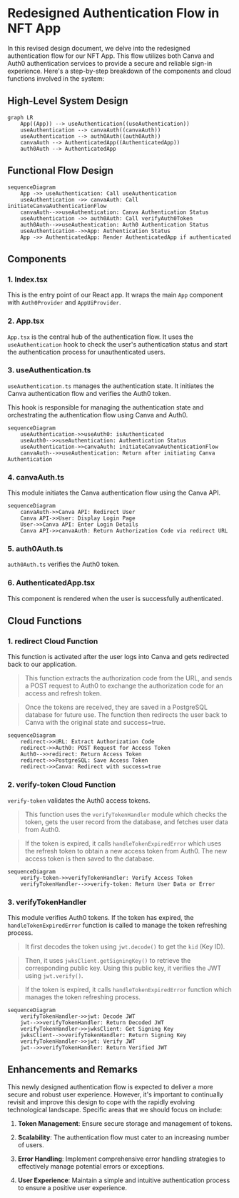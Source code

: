 # Redesigned Authentication Flow in NFT App

In this revised design document, we delve into the redesigned authentication flow for our NFT App. This flow utilizes both Canva and Auth0 authentication services to provide a secure and reliable sign-in experience. Here's a step-by-step breakdown of the components and cloud functions involved in the system:

## High-Level System Design 

```mermaid
graph LR
    App((App)) --> useAuthentication((useAuthentication))
    useAuthentication --> canvaAuth((canvaAuth))
    useAuthentication --> auth0Auth((auth0Auth))
    canvaAuth --> AuthenticatedApp((AuthenticatedApp))
    auth0Auth --> AuthenticatedApp
```

## Functional Flow Design 

```mermaid
sequenceDiagram
    App ->> useAuthentication: Call useAuthentication
    useAuthentication ->> canvaAuth: Call initiateCanvaAuthenticationFlow
    canvaAuth-->>useAuthentication: Canva Authentication Status
    useAuthentication ->> auth0Auth: Call verifyAuth0Token
    auth0Auth-->>useAuthentication: Auth0 Authentication Status
    useAuthentication-->>App: Authentication Status
    App ->> AuthenticatedApp: Render AuthenticatedApp if authenticated
```

## Components 

### 1. Index.tsx

This is the entry point of our React app. It wraps the main `App` component with `Auth0Provider` and `AppUiProvider`.

### 2. App.tsx

`App.tsx` is the central hub of the authentication flow. It uses the `useAuthentication` hook to check the user's authentication status and start the authentication process for unauthenticated users.

### 3. useAuthentication.ts

`useAuthentication.ts` manages the authentication state. It initiates the Canva authentication flow and verifies the Auth0 token.

This hook is responsible for managing the authentication state and orchestrating the authentication flow using Canva and Auth0.

```mermaid
sequenceDiagram
    useAuthentication->>useAuth0: isAuthenticated
    useAuth0-->>useAuthentication: Authentication Status
    useAuthentication->>canvaAuth: initiateCanvaAuthenticationFlow
    canvaAuth-->>useAuthentication: Return after initiating Canva Authentication
```

### 4. canvaAuth.ts

This module initiates the Canva authentication flow using the Canva API.


```mermaid
sequenceDiagram
    canvaAuth->>Canva API: Redirect User
    Canva API->>User: Display Login Page
    User->>Canva API: Enter Login Details
    Canva API->>canvaAuth: Return Authorization Code via redirect URL
```

### 5. auth0Auth.ts

`auth0Auth.ts` verifies the Auth0 token.

### 6. AuthenticatedApp.tsx

This component is rendered when the user is successfully authenticated.

## Cloud Functions 

### 1. redirect Cloud Function

This function is activated after the user logs into Canva and gets redirected back to our application.

> This function extracts the authorization code from the URL, and sends a POST request to Auth0 to exchange the authorization code for an access and refresh token. 

> Once the tokens are received, they are saved in a PostgreSQL database for future use. The function then redirects the user back to Canva with the original state and success=true.

```mermaid
sequenceDiagram
    redirect->>URL: Extract Authorization Code
    redirect->>Auth0: POST Request for Access Token
    Auth0-->>redirect: Return Access Token
    redirect->>PostgreSQL: Save Access Token
    redirect->>Canva: Redirect with success=true
```

### 2. verify-token Cloud Function

`verify-token` validates the Auth0 access tokens.

> This function uses the `verifyTokenHandler` module which checks the token, gets the user record from the database, and fetches user data from Auth0.

> If the token is expired, it calls `handleTokenExpiredError` which uses the refresh token to obtain a new access token from Auth0. The new access token is then saved to the database.
```mermaid
sequenceDiagram
    verify-token->>verifyTokenHandler: Verify Access Token
    verifyTokenHandler-->>verify-token: Return User Data or Error
```

### 3. verifyTokenHandler

This module verifies Auth0 tokens. If the token has expired, the `handleTokenExpiredError` function is called to manage the token refreshing process.

> It first decodes the token using `jwt.decode()` to get the `kid` (Key ID). 

> Then, it uses `jwksClient.getSigningKey()` to retrieve the corresponding public key. Using this public key, it verifies the JWT using `jwt.verify()`. 

> If the token is expired, it calls `handleTokenExpiredError` function which manages the token refreshing process.

```mermaid
sequenceDiagram
    verifyTokenHandler->>jwt: Decode JWT
    jwt-->>verifyTokenHandler: Return Decoded JWT
    verifyTokenHandler->>jwksClient: Get Signing Key
    jwksClient-->>verifyTokenHandler: Return Signing Key
    verifyTokenHandler->>jwt: Verify JWT
    jwt-->>verifyTokenHandler: Return Verified JWT
```

## Enhancements and Remarks

This newly designed authentication flow is expected to deliver a more secure and robust user experience. However, it's important to continually revisit and improve this design to cope with the rapidly evolving technological landscape. Specific areas that we should focus on include:

1. **Token Management**: Ensure secure storage and management of tokens.

2. **Scalability**: The authentication flow must cater to an increasing number of users.

3. **Error Handling**: Implement comprehensive error handling strategies to effectively manage potential errors or exceptions.

4. **User Experience**: Maintain a simple and intuitive authentication process to ensure a positive user experience.